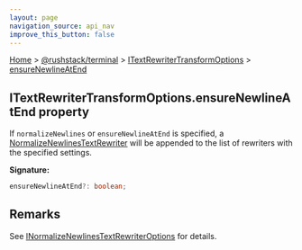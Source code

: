 ```yaml
---
layout: page
navigation_source: api_nav
improve_this_button: false
---
```



[Home](./index.md) &gt; [@rushstack/terminal](./terminal.md) &gt; [ITextRewriterTransformOptions](./terminal.itextrewritertransformoptions.md) &gt; [ensureNewlineAtEnd](./terminal.itextrewritertransformoptions.ensurenewlineatend.md)

## ITextRewriterTransformOptions.ensureNewlineAtEnd property

If `normalizeNewlines` or `ensureNewlineAtEnd` is specified, a [NormalizeNewlinesTextRewriter](./terminal.normalizenewlinestextrewriter.md) will be appended to the list of rewriters with the specified settings.

<b>Signature:</b>

```typescript
ensureNewlineAtEnd?: boolean;
```

## Remarks

See [INormalizeNewlinesTextRewriterOptions](./terminal.inormalizenewlinestextrewriteroptions.md) for details.

